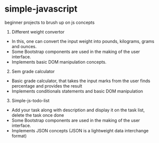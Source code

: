 # simple-javascript
beginner projects to brush up on js concepts

1. Different weight convertor 
- In this, one can convert the input weight into pounds, kilograms, grams and ounces. 
- Some Bootstrap components are used in the making of the user interface. 
- Implements basic DOM manipulation concepts.

2. Sem grade calculator 
- Basic grade calculator, that takes the input marks from the user finds percentage and provides the result
- Implements conditionals statements and basic DOM manipulation

3. Simple-js-todo-list
- Add your task along with description and display it on the task list, delete the task once done 
- Some Bootstrap components are used in the making of the user interface. 
- Implements JSON concepts (JSON is a lightweight data interchange format)
